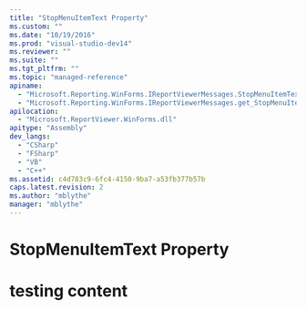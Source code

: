 ```yaml
---
title: "StopMenuItemText Property"
ms.custom: ""
ms.date: "10/19/2016"
ms.prod: "visual-studio-dev14"
ms.reviewer: ""
ms.suite: ""
ms.tgt_pltfrm: ""
ms.topic: "managed-reference"
apiname: 
  - "Microsoft.Reporting.WinForms.IReportViewerMessages.StopMenuItemText"
  - "Microsoft.Reporting.WinForms.IReportViewerMessages.get_StopMenuItemText"
apilocation: 
  - "Microsoft.ReportViewer.WinForms.dll"
apitype: "Assembly"
dev_langs: 
  - "CSharp"
  - "FSharp"
  - "VB"
  - "C++"
ms.assetid: c4d783c9-6fc4-4150-9ba7-a53fb377b57b
caps.latest.revision: 2
ms.author: "mblythe"
manager: "mblythe"
---
```

# StopMenuItemText Property
# testing content